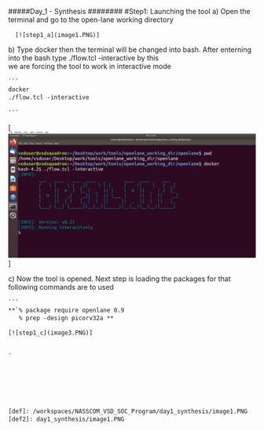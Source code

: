 #####Day_1 - Synthesis ########
#Step1: Launching the tool
 a) Open the terminal and go to the open-lane working directory
     
      [![step1_a](image1.PNG)]
 
 b) Type docker then the terminal will be changed into bash. After enterning into the bash type ./flow.tcl -interactive by this  
    we are forcing the tool to work in interactive mode 
    
    ```
    docker
    ./flow.tcl -interactive
    
    ```   
   
  [![step1_b](imag2.PNG)]
 
 c) Now the tool is opened. Next step is loading the packages for that following commands are to used
    
    ```
    **`% package require openlane 0.9
       % prep -design picorv32a **
   ```
   [![step1_c](image3.PNG)]
   

`






[def]: /workspaces/NASSCOM_VSD_SOC_Program/day1_synthesis/image1.PNG
[def2]: day1_synthesis/image1.PNG